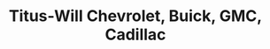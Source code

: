 ---
title: "Titus-Will Chevrolet, Buick, GMC, Cadillac"
url: /olympia/titus-will-chevrolet-buick-gmc-cadillac/
shop: car
---